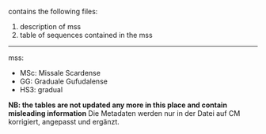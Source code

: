 contains the following files:

1) description of mss
2) table of sequences contained in the mss

---

mss:
- MSc: Missale Scardense
- GG: Graduale Gufudalense
- HS3: gradual



<b>NB: the tables are not updated any more in this place and contain misleading information</b>
 Die Metadaten werden nur in der Datei auf CM korrigiert, angepasst und ergänzt.
